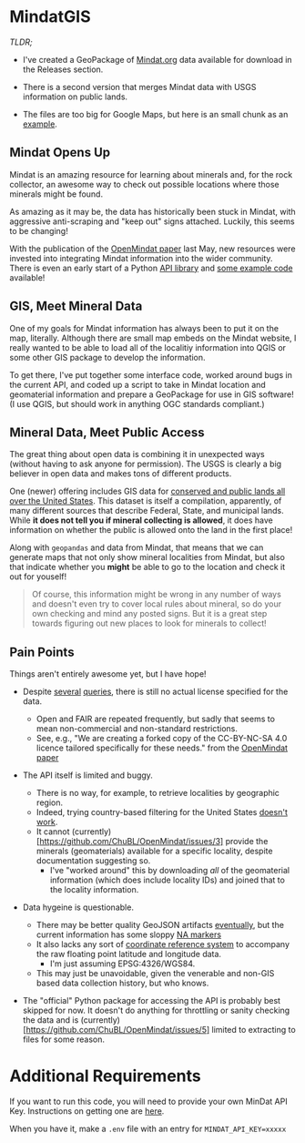 # MindatGIS

*TLDR;* 
* I've created a GeoPackage of [Mindat.org](http://Mindat.org) data available for download in the Releases section.
* There is a second version that merges Mindat data with USGS information on public lands.

* The files are too big for Google Maps, but here is an small chunk as an [example](https://www.google.com/maps/d/embed?mid=1GZtmYG1Iqn-nVRIDGEa4JFt6lIVqvt0&ehbc=2E312F&noprof=1&ll=40.58948792169205%2C-73.4593055&z=6).

## Mindat Opens Up
Mindat is an amazing resource for learning about minerals and, for the rock collector, an awesome way to check out possible locations where those minerals might be found.  

As amazing as it may be, the data has historically been stuck in Mindat, with aggressive anti-scraping and "keep out" signs attached.  Luckily, this seems to be changing! 

With the publication of the [OpenMindat paper](https://rmets.onlinelibrary.wiley.com/doi/10.1002/gdj3.204) last May, new resources were invested into integrating Mindat information into the wider community. There is even an early start of a Python [API library](https://github.com/ChuBL/OpenMindat) and [some example code](https://github.com/ChuBL/How-to-Use-Mindat-API?tab=readme-ov-file) available!

## GIS, Meet Mineral Data

One of my goals for Mindat information has always been to put it on the map, literally.  Although there are small map embeds on the Mindat website, I really wanted to be able to load all of the localitiy information into QGIS or some other GIS package to develop the information.  

To get there, I've put together some interface code, worked around bugs in the current API, and coded up a script to take in Mindat location and geomaterial information and prepare a GeoPackage for use in GIS software! (I use QGIS, but should work in anything OGC standards compliant.) 

## Mineral Data, Meet Public Access

The great thing about open data is combining it in unexpected ways (without having to ask anyone for permission). The USGS is clearly a big believer in open data and makes tons of different products.  

One (newer) offering includes GIS data for [conserved and public lands all over the United States](https://www.usgs.gov/programs/gap-analysis-project/science/pad-us-data-download).  This dataset is itself a compilation, apparently, of many different sources that describe Federal, State, and municipal lands.  While **it does not tell you if mineral collecting is allowed**, it does have information on whether the public is allowed onto the land in the first place!

Along with `geopandas` and data from Mindat, that means that we can generate maps that not only show mineral localities from Mindat, but also that indicate whether you **might** be able to go to the location and check it out for youself! 

>Of course, this information might be wrong in any number of ways and doesn't even try to cover local rules about mineral, so do your own checking and mind any posted signs. 
But it is a great step towards figuring out new places to look for minerals to collect!

## Pain Points

Things aren't entirely awesome yet, but I have hope!

* Despite [several](https://github.com/ChuBL/OpenMindat/issues/4) [queries](https://www.mindat.org/mesg-652986.html), there is still no actual license specified for the data. 
  * Open and FAIR are repeated frequently, but sadly that seems to mean non-commercial and non-standard restrictions. 
  * See, e.g., "We are creating a forked copy of the CC-BY-NC-SA 4.0 licence tailored specifically for these needs." from the [OpenMindat paper](https://rmets.onlinelibrary.wiley.com/doi/10.1002/gdj3.204)
  
* The API itself is limited and buggy.  
  * There is no way, for example, to retrieve localities by geographic region. 
  * Indeed, trying country-based filtering for the United States [doesn't work](https://www.mindat.org/mesg-650453.html).  
  * It cannot (currently)[https://github.com/ChuBL/OpenMindat/issues/3] provide the minerals (geomaterials) available for a specific locality, despite documentation suggesting so. 
    * I've "worked around" this by downloading *all* of the geomaterial information (which does include locality IDs) and joined that to the locality information.
* Data hygeine is questionable. 
  * There may be better quality GeoJSON artifacts [eventually](https://github.com/ChuBL/OpenMindat/issues/7), but the current information has some sloppy [NA markers](https://github.com/ChuBL/OpenMindat/issues/6)
  * It also lacks any sort of [coordinate reference system](https://datacarpentry.org/organization-geospatial/03-crs.html) to accompany the raw floating point latitude and longitude data.  
    * I'm just assuming EPSG:4326/WGS84.
  * This may just be unavoidable, given the venerable and non-GIS based data collection history, but who knows.
* The "official" Python package for accessing the API is probably best skipped for now.  It doesn't do anything for throttling or sanity checking the data and is (currently)[https://github.com/ChuBL/OpenMindat/issues/5] limited to extracting to files for some reason.


# Additional Requirements

If you want to run this code, you will need to provide your own MinDat API Key. Instructions on getting one are [here](https://www.mindat.org/a/how_to_get_my_mindat_api_key).

When you have it, make a `.env` file with an entry for
`MINDAT_API_KEY=xxxxx`